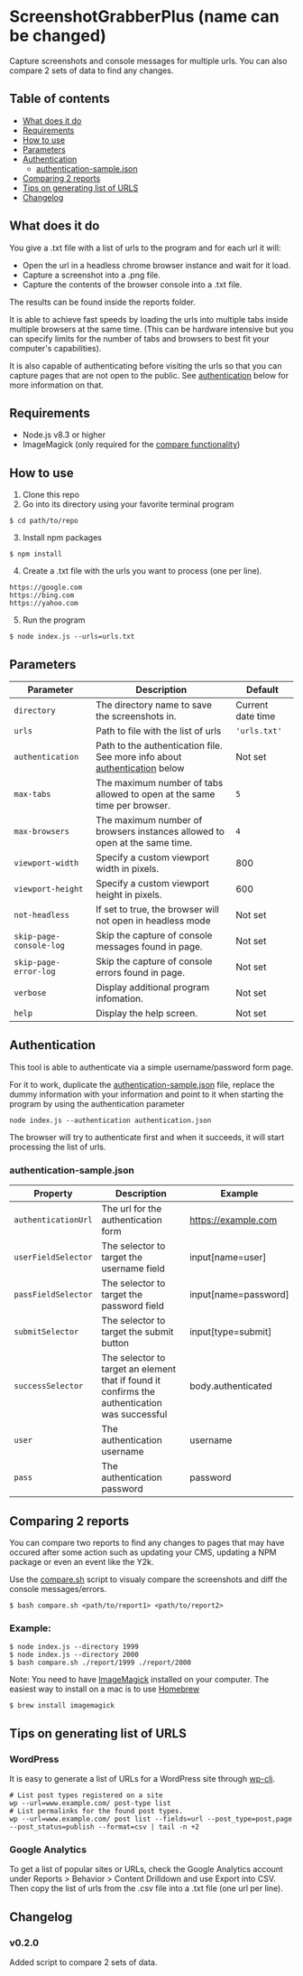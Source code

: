 # ScreenshotGrabberPlus (name can be changed)
Capture screenshots and console messages for multiple urls. You can also compare 2 sets of data to find any changes.

## Table of contents
- [What does it do](#what-does-it-do)
- [Requirements](#requirements)
- [How to use](#how-to-use)
- [Parameters](#parameters)
- [Authentication](#authentication)
  - [authentication-sample.json](#authentication-samplejson)
- [Comparing 2 reports](#comparing-2-reports)
- [Tips on generating list of URLS](#tips-on-generating-list-of-urls)
- [Changelog](#changelog)

## What does it do
You give a  .txt file with a list of urls to the program and for each url it will:
- Open the url in a headless chrome browser instance and wait for it load.
- Capture a screenshot into a .png file.
- Capture the contents of the browser console into a .txt file.

The results can be found inside the reports folder.

It is able to achieve fast speeds by loading the urls into multiple tabs inside multiple browsers at the same time. (This can be hardware intensive but you can specify limits for the number of tabs and browsers to best fit your computer's capabilities).

It is also capable of authenticating before visiting the urls so that you can capture pages that are not open to the public. See [authentication](#authentication) below for more information on that.


## Requirements

* Node.js v8.3 or higher
* ImageMagick (only required for the [compare functionality](#comparing-2-reports))

## How to use

1. Clone this repo
2. Go into its directory using your favorite terminal program

```
$ cd path/to/repo
```

3. Install npm packages

```
$ npm install
```

4. Create a .txt file with the urls you want to process (one per line).

```
https://google.com
https://bing.com
https://yahoo.com
```

5. Run the program

```
$ node index.js --urls=urls.txt
```

## Parameters

| Parameter               | Description                                                                                  | Default           |
| ----------------------- | -------------------------------------------------------------------------------------------- | ----------------- |
| `directory`             | The directory name to save the screenshots in.                                               | Current date time |
| `urls`                  | Path to file with the list of urls                                                           | `'urls.txt'`      |
| `authentication`        | Path to the authentication file. See more info about [authentication](#authentication) below | Not set           |
| `max-tabs`              | The maximum number of tabs allowed to open at the same time per browser.                     | `5`               |
| `max-browsers`          | The maximum number of browsers instances allowed to open at the same time.                   | `4`               |
| `viewport-width`        | Specify a custom viewport width in pixels.                                                   | 800               |
| `viewport-height`       | Specify a custom viewport height in pixels.                                                  | 600               |
| `not-headless`          | If set to true, the browser will not open in headless mode                                   | Not set           |
| `skip-page-console-log` | Skip the capture of console messages found in page.                                          | Not set           |
| `skip-page-error-log`   | Skip the capture of console errors found in page.                                            | Not set           |
| `verbose`               | Display additional program infomation.                                                       | Not set           |
| `help`                  | Display the help screen.                                                                     | Not set           |

## Authentication

This tool is able to authenticate via a simple username/password form page.

For it to work, duplicate the [authentication-sample.json](/authentication-sample.json) file, replace the dummy information with your information and point to it when starting the program by using the authentication parameter

```
node index.js --authentication authentication.json
```

The browser will try to authenticate first and when it succeeds, it will start processing the list of urls.

### authentication-sample.json

| Property            | Description                                                                                   | Example              |
| ------------------- | --------------------------------------------------------------------------------------------- | -------------------- |
| `authenticationUrl` | The url for the authentication form                                                           | https://example.com  |
| `userFieldSelector` | The selector to target the username field                                                     | input[name=user]     |
| `passFieldSelector` | The selector to target the password field                                                     | input[name=password] |
| `submitSelector`    | The selector to target the submit button                                                      | input[type=submit]   |
| `successSelector`   | The selector to target an element that if found it confirms the authentication was successful | body.authenticated   |
| `user`              | The authentication username                                                                   | username             |
| `pass`              | The authentication password                                                                   | password             |


## Comparing 2 reports

You can compare two reports to find any changes to pages that may have occured after some action such as updating your CMS, updating a NPM package or even an event like the Y2k.

Use the [compare.sh](/compare.sh) script to visualy compare the screenshots and diff the console messages/errors.

```
$ bash compare.sh <path/to/report1> <path/to/report2>
```

### Example:
```
$ node index.js --directory 1999
$ node index.js --directory 2000
$ bash compare.sh ./report/1999 ./report/2000
```


Note: You need to have [ImageMagick](https://www.imagemagick.org) installed on your computer. The easiest way to install on a mac is to use [Homebrew](http://brew.sh/)

```
$ brew install imagemagick
```

## Tips on generating list of URLS
### WordPress

It is easy to generate a list of URLs for a WordPress site through [wp-cli](http://wp-cli.org/).

```
# List post types registered on a site
wp --url=www.example.com/ post-type list
# List permalinks for the found post types.
wp --url=www.example.com/ post list --fields=url --post_type=post,page --post_status=publish --format=csv | tail -n +2
```

### Google Analytics

To get a list of popular sites or URLs, check the Google Analytics account under Reports > Behavior > Content Drilldown and use Export into CSV. Then copy the list of urls from the .csv file into a .txt file (one url per line).

## Changelog
### v0.2.0
Added script to compare 2 sets of data.
